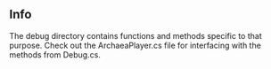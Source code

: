 ## Info
The debug directory contains functions and methods specific to that purpose. Check out the ArchaeaPlayer.cs file for interfacing with the methods from Debug.cs.
